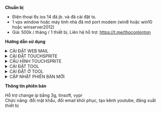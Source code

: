 <b>Chuẩn bị</b>

- Điện thoại 6s ios 14 đã jb. và đã cài đặt ts.
- 1 vps window hoặc máy tính nhà đã mở port modem (win8 hoặc win10 hoặc winserver2012)
- Giá: 500k / tháng / 1 thiết bị. Liên hệ hỗ trợ: https://t.me/thoconlonton

<b>Hướng dẫn sử dụng</b>

<!-- <details>
  <summary>Click to expand!</summary>

  ## Heading
  1. A numbered
  2. list
     * With some
     * Sub bullets
</details> -->

<details>
  <summary>CÀI ĐẶT WEB MAIL</summary>

1. Ở vps download và cài đặt python 3.9.9. Nhớ tích như hình bên dưới
   Link download: https://www.python.org/ftp/python/3.9.9/python-3.9.9-amd64.exe
   <img src="setup/images/1.png"/>
2. Ở vps download và cài đặt web mail ở đây: https://github.com/emga9xkc2/web-mail-release/archive/refs/heads/main.zip
3. Download xong giải nén và chạy file setup.bat trong thư mục setup
4. Quay lại tìm và chạy file Main (Main.lnk) lên là ok
5. Sau khi mở lên nếu thấy thông báo Thay port trong file data/hconfig.ini thì mở file hconfig.ini lên, sửa dòng port = -1 thành port = xxx, rồi lưu lại. Ví dụ port = 789
6. Sau khi cài xong, mở chrome vào http://localhost:789/ đăng nhập tài khoản mật khẩu là admin admin. Sau đó vào quản lý tài khoản để đổi mật khẩu thành mật khẩu mong muốn
</details>

<details>
  <summary>CÀI ĐẶT TOUCHSPRITE</summary>

1. Mở cydia, chọn Sources, chọn Edit, chọn Add, xóa hết url đi nhập dòng này vào rồi bấm Add Source: http://apt.touchsprite.com
2. Hoặc làm theo video: https://www.youtube.com/watch?v=XdP5gIpjCjw

</details>

<details>
  <summary>CẤU HÌNH TOUCHSPRITE</summary>

Bật icon chạy nhanh và tải thư viện cần thiết. làm theo video: https://www.youtube.com/watch?v=TKJLksfG7L8
Như trong video có file chi_sim.traineddata. Tải hết sạch hoặc bỏ lại file này k tải cũng được

</details>

<details>
  <summary>CÀI ĐẶT TOOL</summary>

1. Download file: https://github.com/emga9xkc2/gmail-changer-ios-release/raw/main/gmail_changer.tsp
2. Sau đó dùng 3utool copy file vừa tải về vào thư mục: /private/var/mobile/Media/TouchSprite/lua trên iphone rồi chạy file trên

</details>

<details>
  <summary>CÀI ĐẶT Ở TOOL</summary>

1. TÊN THIẾT BỊ. thích nhập gì thì nhập
2. IPSERVER:PORT. nhập

- IPSERVER là ip của vps, ở vps mở chrome vào http://ipv4.icanhazip.com/ để lấy ip vps
- PORT là cái xxx đã cài ở phần CÀI ĐẶT WEB MAIL
- Mẫu: 42.211.1.8:789

3. API KEY SERVER. vào WEB MAIL đăng nhập tài khoản mật khẩu. => vào quản lý tài khoản => copy api key trong quản lý tài khoản điền vào API KEY SERVER
4. API KEY PROXY. nếu dùng tinsoft thì mua api rồi nhập vào đây, không thì dùng bỏ qua ô này
5. Các phần còn lại tùy chọn

</details>

<details>
  <summary>CẬP NHẬT PHIÊN BẢN MỚI</summary>

Ở trong giao diện script touchsprite, vuốt từ trên xuống. Nếu thấy dòng chữ đỏ như ảnh dưới. Bấm vào mũi tên như ảnh bên dưới để cập nhật bản mới nhất
<img src="setup/images/2.png"/>

</details>

<b>Thông tin phiên bản</b>

Hỗ trợ change ip bằng 3g, tinsoft, vypr<br>
Chức năng: đổi mật khẩu, đổi email khôi phục, tạo kênh youtube, đăng xuất thiết bị<br>
